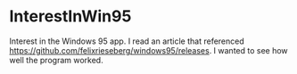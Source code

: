 # InterestInWin95
Interest in the Windows 95 app.
I read an article that referenced https://github.com/felixrieseberg/windows95/releases.  I wanted to see how well the program worked.
